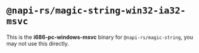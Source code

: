 # `@napi-rs/magic-string-win32-ia32-msvc`

This is the **i686-pc-windows-msvc** binary for `@napi-rs/magic-string`, you may not use this directly.

